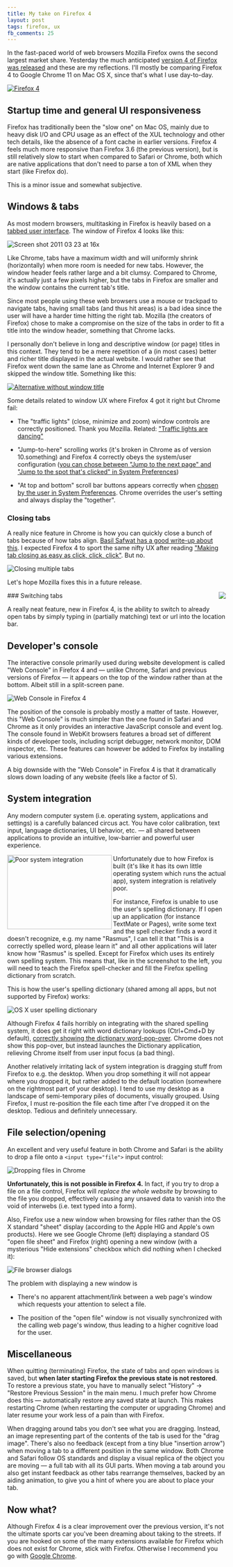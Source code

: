 ```yaml
---
title: My take on Firefox 4
layout: post
tags: firefox, ux
fb_comments: 25
---
```


In the fast-paced world of web browsers Mozilla Firefox owns the second largest market share. Yesterday the much anticipated [version 4 of Firefox was released](http://blog.mozilla.com/blog/2011/03/22/mozilla-launches-firefox-4-and-delivers-a-fast-sleek-and-customizable-browsing-experience-to-more-than-400-million-users-worldwide-2/) and these are my reflections. I'll mostly be comparing Firefox 4 to Google Chrome 11 on Mac OS X, since that's what I use day-to-day.

[![Firefox 4](http://farm6.static.flickr.com/5252/5553521326_0bee7c50a1_z.jpg)](http://farm6.static.flickr.com/5300/5552916863_dba4478d87_o.png)

## Startup time and general UI responsiveness

Firefox has traditionally been the "slow one" on Mac OS, mainly due to heavy disk I/O and CPU usage as an effect of the XUL technology and other tech details, like the absence of a font cache in earlier versions. Firefox 4 feels much more responsive than Firefox 3.6 (the previous version), but is still relatively slow to start when compared to Safari or Chrome, both which are native applications that don't need to parse a ton of XML when they start (like Firefox do).

This is a minor issue and somewhat subjective.


## Windows & tabs

As most modern browsers, multitasking in Firefox is heavily based on a [tabbed user interface](http://en.wikipedia.org/wiki/Tab_(GUI)). The window of Firefox 4 looks like this:

![Screen shot 2011 03 23 at 16x](http://farm6.static.flickr.com/5267/5553460336_5cc0243ea8_z.jpg)

Like Chrome, tabs have a maximum width and will uniformly shrink (horizontally) when more room is needed for new tabs. However, the window header feels rather large and a bit clumsy. Compared to Chrome, it's actually just a few pixels higher, but the tabs in Firefox are smaller and the window contains the current tab's title.

Since most people using these web browsers use a mouse or trackpad to navigate tabs, having small tabs (and thus hit areas) is a bad idea since the user will have a harder time hitting the right tab. Mozilla (the creators of Firefox) chose to make a compromise on the size of the tabs in order to fit a title into the window header, something that Chrome lacks.

I personally don't believe in long and descriptive window (or page) titles in this context. They tend to be a mere repetition of a (in most cases) better and richer title displayed in the actual website. I would rather see that Firefox went down the same lane as Chrome and Internet Explorer 9 and skipped the window title. Something like this:

[![Alternative without window title](http://farm6.static.flickr.com/5190/5553545058_6ab9e9eca2_z.jpg)](http://farm6.static.flickr.com/5190/5553545058_7024edb4d8_o.png)

Some details related to window UX where Firefox 4 got it right but Chrome fail:

- The "traffic lights" (close, minimize and zoom) window controls are correctly positioned. Thank you Mozilla. Related: ["Traffic lights are dancing"](http://rsms.me/2011/03/08/traffic-lights-are-dancing.html)

- "Jump-to-here" scrolling works (it's broken in Chrome as of version 10.something) and Firefox 4 correctly obeys the system/user configuration ([you can chose between "Jump to the next page" and "Jump to the spot that's clicked" in System Preferences](http://farm6.static.flickr.com/5186/5553632451_24d031e029_o.png))

- "At top and bottom" scroll bar buttons appears correctly when [chosen by the user in System Preferences](http://farm6.static.flickr.com/5186/5553632451_24d031e029_o.png). Chrome overrides the user's setting and always display the "together".

### Closing tabs

A really nice feature in Chrome is how you can quickly close a bunch of tabs because of how tabs align. [Basil Safwat has a good write-up about this](http://www.theinvisibl.com/2009/12/08/chrometabs/). I expected Firefox 4 to sport the same nifty UX after reading ["Making tab closing as easy as click, click, click"](http://frankyan.wordpress.com/2010/07/30/making-tab-closing-easy/). But no.

![Closing multiple tabs](http://farm6.static.flickr.com/5134/5553026501_fa31515cc0_o.png)

Let's hope Mozilla fixes this in a future release.


<img src="http://farm6.static.flickr.com/5021/5553780853_7efe9e8600_o.png" align="right">
### Switching tabs

A really neat feature, new in Firefox 4, is the ability to switch to already open tabs by simply typing in (partially matching) text or url into the location bar.


## Developer's console

The interactive console primarily used during website development is called "Web Console" in Firefox 4 and — unlike Chrome, Safari and previous versions of Firefox — it appears on the top of the window rather than at the bottom. Albeit still in a split-screen pane.

![Web Console in Firefox 4](http://farm6.static.flickr.com/5173/5554197554_8f05204bc4_z.jpg)

The position of the console is probably mostly a matter of taste. However, this "Web Console" is much simpler than the one found in Safari and Chrome as it only provides an interactive JavaScript console and event log. The console found in WebKit browsers features a broad set of different kinds of developer tools, including script debugger, network monitor, DOM inspector, etc. These features can however be added to Firefox by installing various extensions.

A big downside with the "Web Console" in Firefox 4 is that it dramatically slows down loading of any website (feels like a factor of 5).


## System integration

Any modern computer system (i.e. operating system, applications and settings) is a carefully balanced circus act. You have color calibration, text input, language dictionaries, UI behavior, etc. — all shared between applications to provide an intuitive, low-barrier and powerful user experience.

<img src="http://farm6.static.flickr.com/5258/5553666735_3a11908e11_o.png" width="241" height="171" alt="Poor system integration" align="left">Unfortunately due to how Firefox is built (it's like it has its own little operating system which runs the actual app), system integration is relatively poor.

For instance, Firefox is unable to use the user's spelling dictionary. If I open up an application (for instance TextMate or Pages), write some text and the spell checker finds a word it doesn't recognize, e.g. my name "Rasmus", I can tell it that "This is a correctly spelled word, please learn it" and all other applications will later know how "Rasmus" is spelled. Except for Firefox which uses its entirely own spelling system. This means that, like in the screenshot to the left, you will need to teach the Firefox spell-checker and fill the Firefox spelling dictionary from scratch.

This is how the user's spelling dictionary (shared among all apps, but not supported by Firefox) works:

![OS X user spelling dictionary](http://farm6.static.flickr.com/5268/5554328612_28683a56da_o.png)

Although Firefox 4 fails horribly on integrating with the shared spelling system, it does get it right with word dictionary lookups (Ctrl+Cmd+D by default), [correctly showing the dictionary word-pop-over](http://farm6.static.flickr.com/5253/5554332952_69c64079ba_o.png). Chrome does not show this pop-over, but instead launches the Dictionary application, relieving Chrome itself from user input focus (a bad thing).

Another relatively irritating lack of system integration is dragging stuff from Firefox to e.g. the desktop. When you drop something it will not appear where you dropped it, but rather added to the default location (somewhere on the rightmost part of your desktop). I tend to use my desktop as a landscape of semi-temporary piles of documents, visually grouped. Using Firefox, I must re-position the file each time after I've dropped it on the desktop. Tedious and definitely unnecessary.


## File selection/opening

An excellent and very useful feature in both Chrome and Safari is the ability to drop a file onto a `<input type="file">` input control:

![Dropping files in Chrome](http://farm6.static.flickr.com/5253/5553867885_8b222f54c9_o.png)

**Unfortunately, this is not possible in Firefox 4.** In fact, if you try to drop a file on a file control, Firefox will *replace the whole website* by browsing to the file you dropped, effectively causing any unsaved data to vanish into the void of interwebs (i.e. text typed into a form).

Also, Firefox use a new window when browsing for files rather than the OS X standard "sheet" display (according to the Apple HIG and Apple's own products). Here we see Google Chrome (left) displaying a standard OS "open file sheet" and Firefox (right) opening a new window (with a mysterious "Hide extensions" checkbox which did nothing when I checked it):

![File browser dialogs](http://farm6.static.flickr.com/5138/5553824899_929e379449_o.png)

The problem with displaying a new window is

- There's no apparent attachment/link between a web page's window which requests your attention to select a file.

- The position of the "open file" window is not visually synchronized with the calling web page's window, thus leading to a higher cognitive load for the user.


## Miscellaneous

When quitting (terminating) Firefox, the state of tabs and open windows is saved, but **when later starting Firefox the previous state is not restored**. To restore a previous state, you have to manually select "History" → "Restore Previous Session" in the main menu. I much prefer how Chrome does this — automatically restore any saved state at launch. This makes restarting Chrome (when restarting the computer or upgrading Chrome) and later resume your work less of a pain than with Firefox.

When dragging around tabs you don't see what you are dragging. Instead, an image representing part of the contents of the tab is used for the "drag image". There's also no feedback (except from a tiny blue "insertion arrow") when moving a tab to a different position in the same window. Both Chrome and Safari follow OS standards and display a visual replica of the object you are moving — a full tab with all its GUI parts. When moving a tab around you also get instant feedback as other tabs rearrange themselves, backed by an aiding animation, to give you a hint of where you are about to place your tab.


## Now what?

Although Firefox 4 is a clear improvement over the previous version, it's not the ultimate sports car you've been dreaming about taking to the streets. If you are hooked on some of the many extensions available for Firefox which does not exist for Chrome, stick with Firefox. Otherwise I recommend you go with [Google Chrome](http://www.google.com/chrome).
